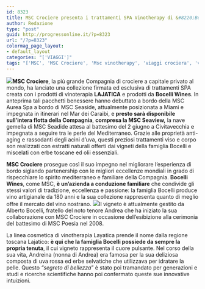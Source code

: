 ```yaml
---
id: 8323
title: MSC Crociere presenta i trattamenti SPA Vinotherapy di &#8220;Bocelli Wines&#8221;
author: Redazione
type: "post"
guid: http://progressonline.it/?p=8323
url: "/?p=8323"
colormag_page_layout:
- default_layout
categories: "['VIAGGI']"
tags: "['MSC', 'MSC Crociere', 'Msc vinotherapy', 'viaggi crociera', 'vinoterapia', 'vinotherapy']"
---
```


**![](https://progressonline.it/wp-content/uploads/2018/04/DSC3499-300x200.jpg)MSC Crociere**, la più grande Compagnia di crociere a capitale privato al mondo, ha lanciato una collezione firmata ed esclusiva di trattamenti SPA creata con i prodotti di vinoterapia **LAJATICA** e prodotti da **Bocelli Wines**. In anteprima tali pacchetti benessere hanno debuttato a bordo della MSC Aurea Spa a bordo di MSC Seaside, attualmente posizionata a Miami e impegnata in itinerari nel Mar dei Caraibi, e **presto sarà disponibile sull’intera flotta della Compagnia**, **compresa la MSC Seaview,** la nave gemella di MSC Seadide attesa al battesimo del 2 giugno a Civitavecchia e impegnata a seguire tra le perle del Mediterraneo. Grazie alle proprietà anti-aging e rassodanti degli acini d’uva, questi preziosi trattamenti viso e corpo son realizzati con estratti naturali offerti dai vigneti della famiglia Bocelli e miscelati con erbe toscane ed olii essenziali.

**MSC Crociere** prosegue così il suo impegno nel migliorare l’esperienza di bordo siglando partenership con le migliori eccellenze mondiali in grado di rispecchiare lo spirito mediterraneo e familiare della Compagnia. **Bocelli Wines**, come MSC, **è un’azienda a conduzione familiare** che condivide gli stessi valori di tradizione, eccellenza e passione: la famiglia Bocelli produce vino artigianale da 180 anni e la sua collezione rappresenta quanto di meglio offre il mercato del vino nostrano. ![](https://progressonline.it/wp-content/uploads/2018/04/Trattamento-corpo-Vinaccia-300x189.jpg)Il vigneto è attualmente gestito da Alberto Bocelli, fratello del noto tenore Andrea che ha iniziato la sua collaborazione con MSC Crociere in occasione dell’esibizione alla cerimonia del battesimo di MSC Poesia nel 2008.

La linea cosmetica di vinotherapia Layatica prende il nome dalla regione toscana Lajatico: **è qui che la famiglia Bocelli possiede da sempre la propria tenuta**, il cui vigneto rappresenta il cuore pulsante. Nel corso della sua vita, Andreina (nonna di Andrea) era famosa per la sua deliziosa composta di uva rossa ed erbe selvatiche che utilizzava per idratare la pelle. Questo *“segreto di bellezza*” è stato poi tramandato per generazioni e studi e ricerche scientifiche hanno poi confermato queste sue innovative intuizioni.